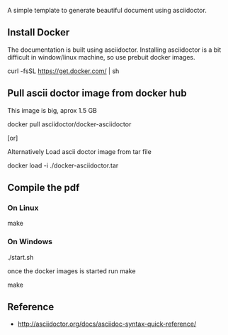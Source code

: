 A simple template to generate beautiful document using asciidoctor. 

## Install Docker

The documentation is built using asciidoctor. Installing asciidoctor is a bit difficult in window/linux machine, so use prebuit docker images. 

 curl -fsSL https://get.docker.com/ | sh


## Pull ascii doctor image from docker hub

This image is big, aprox 1.5 GB

 docker pull asciidoctor/docker-asciidoctor
 
 [or]

Alternatively Load ascii doctor image from tar file

 docker load -i ./docker-asciidoctor.tar

## Compile the pdf

### On Linux

 make

### On Windows

 ./start.sh
 
once the docker images is started run make

 make

## Reference

* http://asciidoctor.org/docs/asciidoc-syntax-quick-reference/
